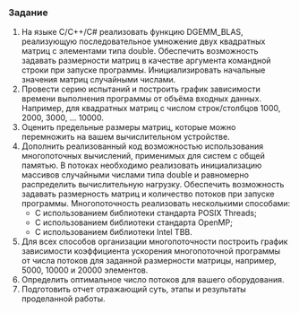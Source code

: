 ### Задание
1. На языке С/С++/C# реализовать функцию DGEMM_BLAS, реализующую последовательное умножение двух квадратных матриц с элементами типа double. Обеспечить возможность задавать размерности матриц в качестве аргумента командной строки при запуске программы. Инициализировать начальные значения матриц случайными числами.
2. Провести серию испытаний и построить график зависимости времени выполнения программы от объёма входных данных. Например, для квадратных матриц с числом строк/столбцов 1000, 2000, 3000, … 10000.
3. Оценить предельные размеры матриц, которые можно перемножить на вашем вычислительном устройстве.
4. Дополнить реализованный код возможностью использования многопоточных вычислений, применимых для систем с общей памятью. В потоках необходимо реализовать инициализацию массивов случайными числами типа double и равномерно распределить вычислительную нагрузку. Обеспечить возможность задавать размерность матриц и количество потоков при запуске программы. Многопоточность реализовать несколькими способами:
   - С использованием библиотеки стандарта POSIX Threads;
   - С использованием библиотеки стандарта OpenMP;
   - C использованием библиотеки Intel TBB.
5. Для всех способов организации многопоточности построить график зависимости коэффициента ускорения многопоточной программы от числа потоков для заданной размерности матрицы, например, 5000, 10000 и 20000 элементов.
6. Определить оптимальное число потоков для вашего оборудования.
7. Подготовить отчет отражающий суть, этапы и результаты проделанной работы.